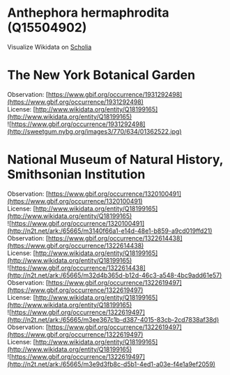 
Anthephora hermaphrodita (Q15504902)
====================================
  
Visualize Wikidata on [Scholia](https://scholia.toolforge.org/taxon/Q15504902)
# The New York Botanical Garden
  
Observation: [https://www.gbif.org/occurrence/1931292498](https://www.gbif.org/occurrence/1931292498)  
License: [http://www.wikidata.org/entity/Q18199165](http://www.wikidata.org/entity/Q18199165)  
![https://www.gbif.org/occurrence/1931292498](http://sweetgum.nybg.org/images3/770/634/01362522.jpg)
# National Museum of Natural History, Smithsonian Institution
  
Observation: [https://www.gbif.org/occurrence/1320100491](https://www.gbif.org/occurrence/1320100491)  
License: [http://www.wikidata.org/entity/Q18199165](http://www.wikidata.org/entity/Q18199165)  
![https://www.gbif.org/occurrence/1320100491](http://n2t.net/ark:/65665/m3140f66a1-e14d-48e1-b859-a9cd019ffd21)  
Observation: [https://www.gbif.org/occurrence/1322614438](https://www.gbif.org/occurrence/1322614438)  
License: [http://www.wikidata.org/entity/Q18199165](http://www.wikidata.org/entity/Q18199165)  
![https://www.gbif.org/occurrence/1322614438](http://n2t.net/ark:/65665/m32d4b365d-b12d-46c3-a548-4bc9add61e57)  
Observation: [https://www.gbif.org/occurrence/1322619497](https://www.gbif.org/occurrence/1322619497)  
License: [http://www.wikidata.org/entity/Q18199165](http://www.wikidata.org/entity/Q18199165)  
![https://www.gbif.org/occurrence/1322619497](http://n2t.net/ark:/65665/m3ee367c1b-d387-4015-83cb-2cd7838af38d)  
Observation: [https://www.gbif.org/occurrence/1322619497](https://www.gbif.org/occurrence/1322619497)  
License: [http://www.wikidata.org/entity/Q18199165](http://www.wikidata.org/entity/Q18199165)  
![https://www.gbif.org/occurrence/1322619497](http://n2t.net/ark:/65665/m3e9d3fb8c-d5b1-4ed1-a03e-f4e1a9ef2059)